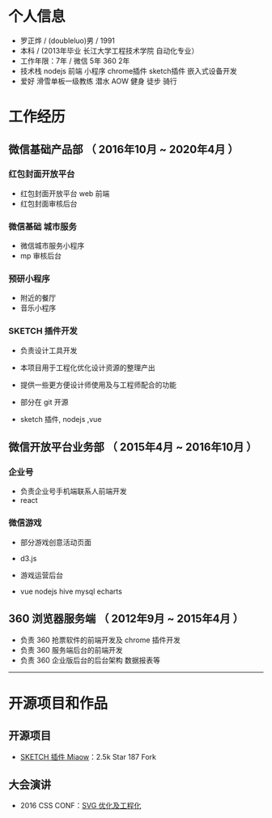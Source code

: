 # 个人信息

 - 罗正烨 / (doubleluo)男 / 1991
 - 本科 / (2013年毕业 长江大学工程技术学院 自动化专业）
 - 工作年限：7年 / 微信 5年 360 2年
 - 技术栈 nodejs 前端 小程序 chrome插件 sketch插件 嵌入式设备开发
 - 爱好 滑雪单板一级教练 潜水 AOW 健身 徒步 骑行

# 工作经历

## 微信基础产品部 （ 2016年10月 ~ 2020年4月 ）

### 红包封面开放平台

  - 红包封面开放平台 web 前端
  - 红包封面审核后台

### 微信基础 城市服务
 
  - 微信城市服务小程序
  - mp 审核后台
  
### 预研小程序

  - 附近的餐厅
  - 音乐小程序
  
### SKETCH 插件开发

  - 负责设计工具开发
  - 本项目用于工程化优化设计资源的整理产出
  - 提供一些更方便设计师使用及与工程师配合的功能
  - 部分在 git 开源
  
  - sketch 插件, nodejs ,vue
  

## 微信开放平台业务部 （ 2015年4月 ~ 2016年10月 ）

### 企业号

  - 负责企业号手机端联系人前端开发
  - react 

### 微信游戏

  - 部分游戏创意活动页面
  - d3.js
  
  - 游戏运营后台
  - vue nodejs hive mysql echarts
  
  
## 360 浏览器服务端 （ 2012年9月 ~ 2015年4月 ）

  - 负责 360 抢票软件的前端开发及 chrome 插件开发
  - 负责 360 服务端后台的前端开发
  - 负责 360 企业版后台的后台架构 数据报表等
  
---

# 开源项目和作品

## 开源项目

 - [SKETCH 插件 Miaow](https://github.com/weixin/Miaow)：2.5k Star 187 Fork

## 大会演讲

  - 2016 CSS CONF：[SVG 优化及工程化](https://node.fequan.com/playvideo/701606bc915eade09089d2d0d1bd67d0_7)
